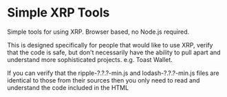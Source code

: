 # Simple XRP Tools
Simple tools for using XRP. Browser based, no Node.js required.

This is designed specifically for people that would like to use XRP, verify that the code is safe, but don't necessarily have the ability to pull apart and understand more sophisticated projects. e.g. Toast Wallet.

If you can verify that the ripple-?.?.?-min.js and lodash-?.?.?-min.js files are identical to those from their sources then you only need to read and understand the code included in the HTML <script> sections to verify that the code is safe.

Disclaimer: These webpages are provided 'as is' without warranty of any kind, either expressed or implied and such software is to be used at your own risk.